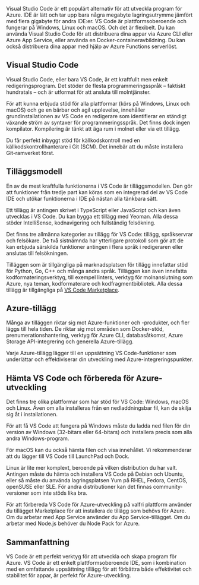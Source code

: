 Visual Studio Code är ett populärt alternativ för att utveckla program för Azure. IDE är lätt och tar upp bara några megabyte lagringsutrymme jämfört med flera gigabyte för andra IDE:er. VS Code är plattformsoberoende och fungerar på Windows, Linux och macOS. Och det är flexibelt. Du kan använda Visual Studio Code för att distribuera dina appar via Azure CLI eller Azure App Service, eller använda en Docker-containeravbildning. Du kan också distribuera dina appar med hjälp av Azure Functions serverlöst. 

## <a name="visual-studio-code"></a>Visual Studio Code

Visual Studio Code, eller bara VS Code, är ett kraftfullt men enkelt redigeringsprogram. Det stöder de flesta programmeringsspråk – faktiskt hundratals – och är utformat för att ansluta till molntjänster.

För att kunna erbjuda stöd för alla plattformar (körs på Windows, Linux och macOS) och ge en bärbar och agil upplevelse, innehåller grundinstallationen av VS Code en redigerare som identifierar en ständigt växande ström av syntaxer för programmeringsspråk. Det finns dock ingen kompilator. Kompilering är tänkt att äga rum i molnet eller via ett tillägg.

Du får perfekt inbyggt stöd för källkodskontroll med en källkodskontrollhanterare i Git (SCM). Det innebär att du måste installera Git-ramverket först.

## <a name="extension-model"></a>Tilläggsmodell

En av de mest kraftfulla funktionerna i VS Code är tilläggsmodellen. Den gör att funktioner från tredje part kan köras som en integrerad del av VS Code IDE och utökar funktionerna i IDE på nästan alla tänkbara sätt.

Ett tillägg är antingen skrivet i TypeScript eller JavaScript och kan även utvecklas i VS Code. Du kan bygga ett tillägg med Yeoman. Alla dessa stöder IntelliSense, kodnavigering och fullständig felsökning.

Det finns tre allmänna kategorier av tillägg för VS Code: tillägg, språkservrar och felsökare. De två sistnämnda har ytterligare protokoll som gör att de kan erbjuda särskilda funktioner antingen i flera språk i redigeraren eller anslutas till felsökningen.

Tilläggen som är tillgängliga på marknadsplatsen för tillägg innefattar stöd för Python, Go, C++ och många andra språk. Tilläggen kan även innefatta kodformateringsverktyg, till exempel linters, verktyg för molnanslutning som Azure, nya teman, kodformaterare och kodfragmentbibliotek. Alla dessa tillägg är tillgängliga på [VS Code Marketplace](https://marketplace.visualstudio.com/).

## <a name="azure-extensions"></a>Azure-tillägg

Många av tilläggen riktar sig mot Azure-funktioner och -produkter, och fler läggs till hela tiden. De riktar sig mot områden som Docker-stöd, prenumerationshantering, verktyg för Azure CLI, databasåtkomst, Azure Storage API-integrering och generella Azure-tillägg.

Varje Azure-tillägg lägger till en uppsättning VS Code-funktioner som underlättar och effektiviserar din utveckling med Azure-integreringspunkter.

## <a name="getting-vs-code-and-preparing-for-azure-development"></a>Hämta VS Code och förbereda för Azure-utveckling

Det finns tre olika plattformar som har stöd för VS Code: Windows, macOS och Linux. Även om alla installeras från en nedladdningsbar fil, kan de skilja sig åt i installationen.

För att få VS Code att fungera på Windows måste du ladda ned filen för din version av Windows (32-bitars eller 64-bitars) och installera precis som alla andra Windows-program.

För macOS kan du också hämta filen och visa innehållet. Vi rekommenderar att du lägger till VS Code till LaunchPad och Dock.

Linux är lite mer komplext, beroende på vilken distribution du har valt. Antingen måste du hämta och installera VS Code på Debian och Ubuntu, eller så måste du använda lagringsplatsen Yum på RHEL, Fedora, CentOS, openSUSE eller SLE. För andra distributioner kan det finnas community-versioner som inte stöds lika bra.

För att förbereda VS Code för Azure-utveckling på valfri plattform använder du tillägget Marketplace för att installera de tillägg som behövs för Azure. Om du arbetar med App Service använder du App Service-tillägget. Om du arbetar med Node.js behöver du Node Pack for Azure.

## <a name="summary"></a>Sammanfattning

VS Code är ett perfekt verktyg för att utveckla och skapa program för Azure. VS Code är ett enkelt plattformsoberoende IDE, som i kombination med en omfattande uppsättning tillägg för att förbättra både effektivitet och stabilitet för appar, är perfekt för Azure-utveckling.
